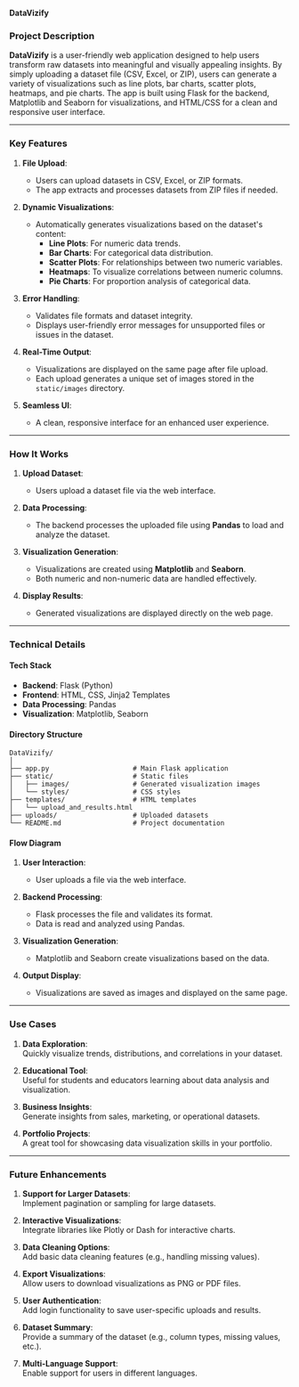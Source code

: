  **DataVizify**  

### **Project Description**  
**DataVizify** is a user-friendly web application designed to help users transform raw datasets into meaningful and visually appealing insights. By simply uploading a dataset file (CSV, Excel, or ZIP), users can generate a variety of visualizations such as line plots, bar charts, scatter plots, heatmaps, and pie charts. The app is built using Flask for the backend, Matplotlib and Seaborn for visualizations, and HTML/CSS for a clean and responsive user interface.  

---

### **Key Features**  
1. **File Upload**:  
   - Users can upload datasets in CSV, Excel, or ZIP formats.  
   - The app extracts and processes datasets from ZIP files if needed.  

2. **Dynamic Visualizations**:  
   - Automatically generates visualizations based on the dataset's content:  
     - **Line Plots**: For numeric data trends.  
     - **Bar Charts**: For categorical data distribution.  
     - **Scatter Plots**: For relationships between two numeric variables.  
     - **Heatmaps**: To visualize correlations between numeric columns.  
     - **Pie Charts**: For proportion analysis of categorical data.  

3. **Error Handling**:  
   - Validates file formats and dataset integrity.  
   - Displays user-friendly error messages for unsupported files or issues in the dataset.  

4. **Real-Time Output**:  
   - Visualizations are displayed on the same page after file upload.  
   - Each upload generates a unique set of images stored in the `static/images` directory.  

5. **Seamless UI**:  
   - A clean, responsive interface for an enhanced user experience.  

---

### **How It Works**  

1. **Upload Dataset**:  
   - Users upload a dataset file via the web interface.  

2. **Data Processing**:  
   - The backend processes the uploaded file using **Pandas** to load and analyze the dataset.  

3. **Visualization Generation**:  
   - Visualizations are created using **Matplotlib** and **Seaborn**.  
   - Both numeric and non-numeric data are handled effectively.  

4. **Display Results**:  
   - Generated visualizations are displayed directly on the web page.  

---

### **Technical Details**  

#### **Tech Stack**  
- **Backend**: Flask (Python)  
- **Frontend**: HTML, CSS, Jinja2 Templates  
- **Data Processing**: Pandas  
- **Visualization**: Matplotlib, Seaborn  

#### **Directory Structure**  
```
DataVizify/
│
├── app.py                     # Main Flask application
├── static/                    # Static files
│   ├── images/                # Generated visualization images
│   └── styles/                # CSS styles
├── templates/                 # HTML templates
│   └── upload_and_results.html
├── uploads/                   # Uploaded datasets
└── README.md                  # Project documentation
```  

#### **Flow Diagram**  
1. **User Interaction**:  
   - User uploads a file via the web interface.  

2. **Backend Processing**:  
   - Flask processes the file and validates its format.  
   - Data is read and analyzed using Pandas.  

3. **Visualization Generation**:  
   - Matplotlib and Seaborn create visualizations based on the data.  

4. **Output Display**:  
   - Visualizations are saved as images and displayed on the same page.  

---

### **Use Cases**  

1. **Data Exploration**:  
   Quickly visualize trends, distributions, and correlations in your dataset.  

2. **Educational Tool**:  
   Useful for students and educators learning about data analysis and visualization.  

3. **Business Insights**:  
   Generate insights from sales, marketing, or operational datasets.  

4. **Portfolio Projects**:  
   A great tool for showcasing data visualization skills in your portfolio.  

---

### **Future Enhancements**  
1. **Support for Larger Datasets**:  
   Implement pagination or sampling for large datasets.  

2. **Interactive Visualizations**:  
   Integrate libraries like Plotly or Dash for interactive charts.  

3. **Data Cleaning Options**:  
   Add basic data cleaning features (e.g., handling missing values).  

4. **Export Visualizations**:  
   Allow users to download visualizations as PNG or PDF files.  

5. **User Authentication**:  
   Add login functionality to save user-specific uploads and results.  

6. **Dataset Summary**:  
   Provide a summary of the dataset (e.g., column types, missing values, etc.).  

7. **Multi-Language Support**:  
   Enable support for users in different languages.  
